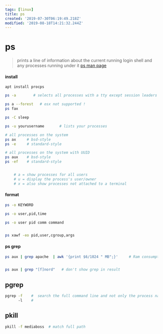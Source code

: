 ```yaml
---
tags: [linux]
title: ps
created: '2019-07-30T06:19:49.218Z'
modified: '2019-08-18T14:21:32.244Z'
---
```


# ps

> prints a line of information about the current running login shell and any processes running under it
[ps man page](http://linuxcommand.org/lc3_man_pages/ps1.html)

#### install
`apt install procps`

```sh
ps -a        # selects all processes with a tty except session leaders

ps a --forest   # osx not supported !
ps fax

ps -C sleep

ps -u yourusername       # lists your processes
```


```sh
# all processes on the system
ps ax     # bsd-style
ps -e     # standard-style

# all processes on the system with UUID
ps aux    # bsd-style
ps -ef    # standard-style


    # a = show processes for all users
    # u = display the process's user/owner
    # x = also show processes not attached to a terminal
```



#### format
```sh
ps -o KEYWORD

ps -o user,pid,time

ps -o user pid comm command


ps xawf -eo pid,user,cgroup,args
```

#### ps grep
```sh
ps aux | grep apache  | awk '{print $6/1024 " MB";}'     # Ram consumption per apache process


ps aux | grep "[f]nord"   # don't show grep in result
```

## pgrep
```sh
pgrep -f    #  search the full command line and not only the process name
      -l    # 
```

## pkill
```sh
pkill -f mediaboss  # match full path
```
